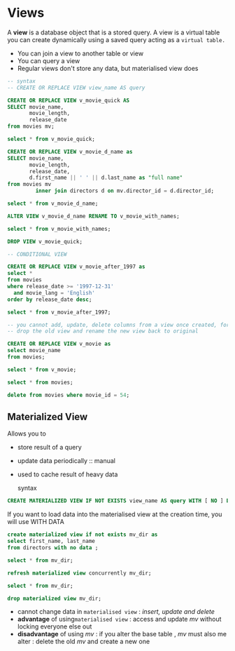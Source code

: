 # Views

A **view** is a database object that is a stored query. A view is a virtual table you can create dynamically using a saved query acting as a `virtual table.`  

* You can join a view to another table or view
* You can query a view
* Regular views don't store any data, but materialised view does

```sql
-- syntax
-- CREATE OR REPLACE VIEW view_name AS query

CREATE OR REPLACE VIEW v_movie_quick AS
SELECT movie_name,
       movie_length,
       release_date
from movies mv;

select * from v_movie_quick;

CREATE OR REPLACE VIEW v_movie_d_name as
SELECT movie_name,
       movie_length,
       release_date,
       d.first_name || ' ' || d.last_name as "full name"
from movies mv
         inner join directors d on mv.director_id = d.director_id;

select * from v_movie_d_name;

ALTER VIEW v_movie_d_name RENAME TO v_movie_with_names;

select * from v_movie_with_names;

DROP VIEW v_movie_quick;

-- CONDITIONAL VIEW

CREATE OR REPLACE VIEW v_movie_after_1997 as
select *
from movies
where release_date >= '1997-12-31'
  and movie_lang = 'English'
order by release_date desc;

select * from v_movie_after_1997;

-- you cannot add, update, delete columns from a view once created, for that create a new view
-- drop the old view and rename the new view back to original

CREATE OR REPLACE VIEW v_movie as
select movie_name
from movies;

select * from v_movie;

select * from movies;

delete from movies where movie_id = 54;
```

## Materialized View

Allows you to

* store result of a query
* update data periodically :: manual
* used to cache result of heavy data

  syntax

```sql
CREATE MATERIALIZED VIEW IF NOT EXISTS view_name AS query WITH [ NO ] DATA;
```

If you want to load data into the materialised view at the creation time, you will use WITH DATA

```sql
create materialized view if not exists mv_dir as
select first_name, last_name
from directors with no data ;

select * from mv_dir;

refresh materialized view concurrently mv_dir;

select * from mv_dir;

drop materialized view mv_dir;
```

* cannot change data in `materialised view` : _insert, update and delete_ 
* **advantage** of using`materialised view` : access and update _mv_ without locking everyone else out 
* **disadvantage** of using _mv_ : if you alter the base table , _mv_ must also me alter : delete the old _mv_ and create a new one



